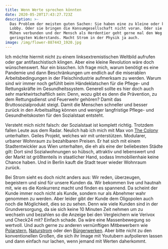 ```yaml
---
title: Wenn Werte sprechen könnten
date: 2020-05-20T17:43:27.723Z
description: >-
  Das Problem der meisten guten Sachen: Sie haben eine zu kleine oder keine
  Lobby. Oder sie bringen die Konsumgesellschaft nicht voran. Oder sie sind mit
  Mühen verbunden und der Mensch als Herdentier geht gerne mal den Weg des
  geringsten Widerstands. Macht Strom in der Physik ja auch. 
image: /img/flower-887443_1920.jpg
---
```

Ich möchte hiermit nicht zu einem linksextremistischen Weltbild aufrufen oder gar antifaschistisch klingen. Aber eine kleine Revolution wäre doch wünschenswert. Nur ein bisschen. Ich frage mich, warum benötigt es eine Pandemie und dann Beschränkungen um endlich auf die miserablen Arbeitsbedingungen in der Fleischindustrie aufmerksam zu werden. Warum sind wir immer noch gefühlt beim Händeklatschen für die Pflege- und Rettungskräfte im Gesundheitssystem. Generell sollte es hier doch auch sehr marktwirtschaftlich sein: Denn, wozu gibt es denn die Prävention, zu dem Rettungsdienst und Feuerwehr gehören? Damit das Bruttosozialprodukt steigt. Damit die Menschen schneller und besser zurück in den Arbeitsalltag können und weniger langfristige Pflege- und Gesundheitskosten für den Sozialstaat entsteht. 

Versteht mich nicht falsch: der Sozialstaat ist komplett richtig. Trotzdem fallen Leute aus dem Radar. Neulich hab ich mich mit Max von [The Colony ](http://jointhecolony.squarespace.com/)unterhalten. Geiles Projekt, welches wir mit unterstützen. Modularer, urbaner Wohnraum zu bezahlbaren Preisen. Er hat sich mit einem Stadtentwickler aus Wien unterhalten, die eh als eine der beliebesten Städte gilt: Dort sind Sozialwohnungen so hübsch, attraktiv und lebenswert und der Markt ist größtenteils in staatlicher Hand, sodass Immobilienhaie keine Chance haben. Und in Berlin kauft die Stadt teuer wieder Wohnraum zurück. 

Bei Strom sieht es doch nicht anders aus: Wir reden, überzeugen, begeistern und sind für unsere Kunden da. Wir bekommen live und hautnah mit, wie es die Konkurrenz macht und finden es spannend. Da scheint der Kunde immer noch nicht als Kunde, sondern nur als Abnehmer wahr genommen zu werden. Aber leider gibt der Kunde dem Oligopolen auch noch die Möglichkeit, dies so zu sehen. Denn wie viele Kunden sind in der Grundversorgung, da sie sich keine 10 Minuten Zeit nehmen um zu wechseln und bezahlen so die Anzeige bei den Vergleichern wie Verivox und Check24 mit? Einfach schade. Da wäre eine Massenbewegung so wertvoll. Und auch gerne zu anderen vernünftigen Mitbewerbern wie [Polarstern](https://www.polarstern-energie.de/?), [Naturstrom](https://www.naturstrom.de/) oder den [Bürgerwerken](https://buergerwerke.de/?). Aber bitte nicht zu den konventionellen Großen, die sich ihr Image mit Youtubern aufpolieren lassen und dann einfach nur lachen, wenn jemand mit Werten daherkommt.
